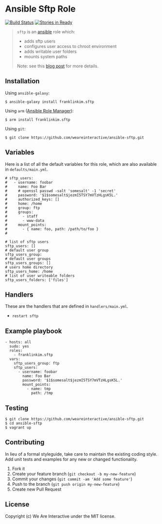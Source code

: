 # Ansible Sftp Role

[![Build Status](https://travis-ci.org/weareinteractive/ansible-sftp.png?branch=master)](https://travis-ci.org/weareinteractive/ansible-sftp)
[![Stories in Ready](https://badge.waffle.io/weareinteractive/ansible-sftp.svg?label=ready&title=Ready)](http://waffle.io/weareinteractive/ansible-sftp)

> `sftp` is an [ansible](http://www.ansible.com) role which: 
> 
> * adds sftp users
> * configures user access to chroot environment
> * adds writable user folders
> * mounts system paths 
> 
> Note: see this [blog post](http://www.foomo.org/2012/09/chroot-users-with-openssh-and-expose-specific-resources/) for more details.


## Installation

Using `ansible-galaxy`:

```
$ ansible-galaxy install franklinkim.sftp
```

Using `arm` ([Ansible Role Manager](https://github.com/mirskytech/ansible-role-manager/)):

```
$ arm install franklinkim.sftp
```

Using `git`:

```
$ git clone https://github.com/weareinteractive/ansible-sftp.git
```

## Variables

Here is a list of all the default variables for this role, which are also available in `defaults/main.yml`.

```
# sftp_users:
#   - username: foobar
#     name: Foo Bar
#     # openssl passwd -salt 'somesalt' -1 'secret'
#     password: '$1$somesalt$jezmI5TSY7mVTzHLgsK5L.'
#     authorized_keys: []
#     home: /home
#     group: ftp
#     groups:
#       - staff
#       - www-data
#     mount_points:
#       - { name: foo, path: /path/to/foo }
#

# list of sftp users
sftp_users: []
# default user group
sftp_users_group:
# default user groups
sftp_users_groups: []
# users home directory
sftp_users_home: /home
# list of user writeable folders
sftp_users_folders: ['files']
```

## Handlers

These are the handlers that are defined in `handlers/main.yml`.

* `restart sftp` 

## Example playbook

```
- hosts: all
  sudo: yes
  roles:
    - franklinkim.sftp
  vars:
    sftp_users_group: ftp
    sftp_users:
      - username: foobar
        name: Foo Bar
        password: '$1$somesalt$jezmI5TSY7mVTzHLgsK5L.'
        mount_points:
          - name: tmp
            path: /tmp
```

## Testing

```
$ git clone https://github.com/weareinteractive/ansible-sftp.git
$ cd ansible-sftp
$ vagrant up
```

## Contributing
In lieu of a formal styleguide, take care to maintain the existing coding style. Add unit tests and examples for any new or changed functionality.

1. Fork it
2. Create your feature branch (`git checkout -b my-new-feature`)
3. Commit your changes (`git commit -am 'Add some feature'`)
4. Push to the branch (`git push origin my-new-feature`)
5. Create new Pull Request

## License
Copyright (c) We Are Interactive under the MIT license.
